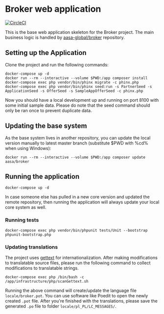# Broker web application

[![CircleCI](https://circleci.com/gh/aasa-global/broker-frontend-public.svg?style=shield&circle-token=08389d4d974569df4b92e070aa1ffbb510a0d5df)](https://circleci.com/gh/aasa-global/broker-frontend-public)

This is the base web application skeleton for the Broker project. The main business logic is handled by [aasa-global/broker](https://github.com/aasa-global/broker)
repository.

## Setting up the Application

Clone the project and run the following commands:

    docker-compose up -d
    docker run --rm --interactive --volume $PWD:/app composer install
    docker-compose exec php vendor/bin/phinx migrate -c phinx.php
    docker-compose exec php vendor/bin/phinx seed:run -s PartnerSeed -s ApplicationSeed -s OfferSeed -s SampleAppOfferSeed -c phinx.php

Now you should have a local development up and running on port 8100 with some initial sample data. Please do note that the seed command
should only be ran once to prevent duplicate data.

## Updating the base system

As the base system lives in another repository, you can update the local version manually to latest master branch (substitute $PWD with %cd% when using Windows):

    docker run --rm --interactive --volume $PWD:/app composer update aasa/broker
    
## Running the application

    docker-compose up -d
    
In case someone else has pulled in a new core version and updated the remote repository, then running the application will always update your local
core system as well.


### Running tests

    docker-compose exec php vendor/bin/phpunit tests/Unit --bootstrap phpunit-bootstrap.php
    
    
### Updating translations

The project uses [gettext](http://php.net/manual/en/book.gettext.php) for internationalization. After making modifications to translatable source files,
please run the following command to collect modifications to translatable strings.

    docker-compose exec php /bin/bash -c /app/infrastructure/php/scanGettext.sh
    
Running the above command will create/update the language file `locale/broker.pot`. You can use software like Poedit
to open the newly created `.pot` file. After you're finished with the translations, please save the generated `.po` file to
folder `locale/pl_PL/LC_MESSAGES/`.

